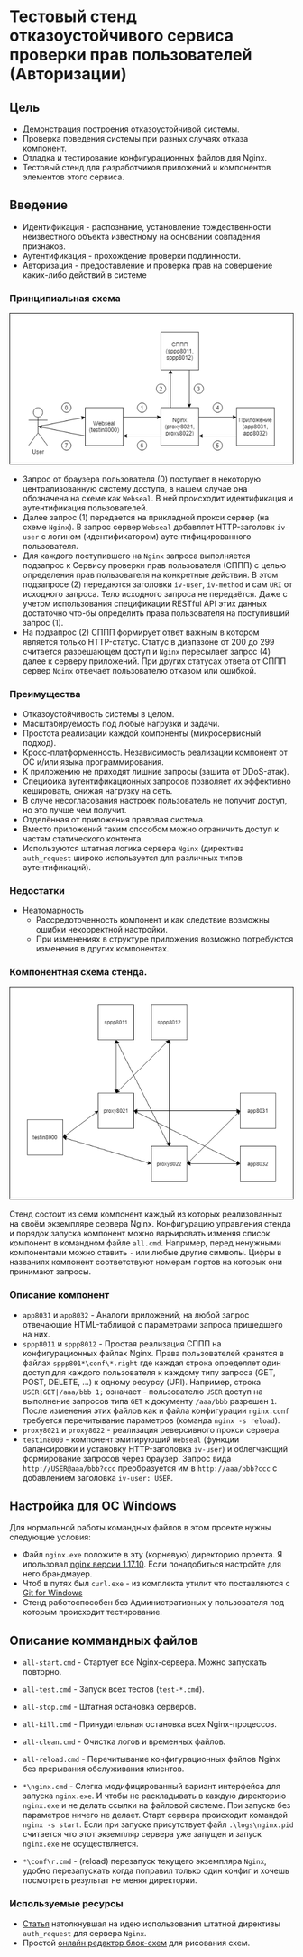 # Тестовый стенд отказоустойчивого сервиса проверки прав пользователей (Авторизации)

## Цель

* Демонстрация построения отказоустойчивой системы.
* Проверка поведения системы при разных случаях отказа компонент.
* Отладка и тестирование конфигурационных файлов для Nginx.
* Тестовый стенд для разработчиков приложений и компонентов элементов этого сервиса.

## Введение
* Идентификация - распознание, установление тождественности неизвестного объекта известному на основании совпадения признаков.
* Аутентификация - прохождение проверки подлинности.
* Авторизация - предоставление и проверка прав на совершение каких-либо действий в системе
### Принципиальная схема

 ![doc/schematic_diagram.png](doc/schematic_diagram.png)

* Запрос от браузера пользователя (0) поступает в некоторую централизованную систему доступа,
 в нашем случае она обозначена на схеме как `Webseal`. В ней происходит идентификация и аутентификация пользователей.
* Далее запрос (1) передается на прикладной прокси сервер (на схеме `Nginx`). В запрос сервер `Webseal` добавляет 
HTTP-заголовк `iv-user` с логином (идентификатором) аутентифицированного пользователя.
* Для каждого поступившего на `Nginx` запроса выполняется подзапрос к Сервису проверки прав пользователя (СППП) с целью 
определения прав пользователя на конкретные действия. В этом подзапросе (2) передаются заголовки `iv-user`, `iv-method` и 
сам `URI` от исходного запроса. Тело исходного запроса не передаётся. Даже с учетом использования спецификации 
RESTful API этих данных достаточно что-бы определить права пользователя на поступивший запрос (1).
* На подзапрос (2) СППП формирует ответ важным в котором является только HTTP-статус. Статус в диапазоне от 200 до 299 
считается разрешающем доступ и `Nginx` пересылает запрос (4) далее к серверу приложений.
 При других статусах ответа от СППП сервер `Nginx` отвечает пользователю отказом или ошибкой.

### Преимущества
* Отказоустойчивость системы в целом.
* Масштабируемость под любые нагрузки и задачи.
* Простота реализации каждой компоненты (микросервисный подход).
* Кросс-платформенность. Независимость реализации компонент от ОС и/или языка программирования. 
* К приложению не приходят лишние запросы (зашита от DDoS-атак).
* Специфика аутентификационных запросов позволяет их эффективно кешировать, снижая нагрузку на сеть.
* В случе несогласования настроек пользователь не получит доступ, но это лучше чем получит.
* Отделённая от приложения правовая система.
* Вместо приложений таким способом можно ограничить доступ к частям статического контента. 
* Используются штатная логика сервера `Nginx` (директива `auth_request` широко используется для различных типов аутентификаций).

### Недостатки
* Неатомарность
    * Рассредоточенность компонент и как следствие возможны ошибки некорректной настройки.
    * При изменениях в структуре приложения возможно потребуются изменения в других компонентах.

### Компонентная схема стенда.

 ![doc/sppp-test-stand.png](doc/sppp-test-stand.png)

Стенд состоит из семи компонент каждый из которых реализованных на своём экземпляре сервера Nginx.
Конфигурацию управления стенда и порядок запуска компонент можно варьировать изменяя список компонент
в командном файле `all.cmd`. Например, перед ненужными компонентами можно ставить `-` или любые другие символы. 
Цифры в названиях компонент соответствуют номерам портов на которых они принимают запросы.

### Описание компонент
* `app8031` и `app8032` - Аналоги приложений, на любой запрос отвечающие HTML-таблицой с параметрами запроса пришедшего на них. 
* `sppp8011` и `sppp8012` - Простая реализация СППП на конфигурационных файлах Nginx. Права пользователей хранятся в 
файлах `sppp801*\conf\*.right` где каждая строка определяет один доступ для каждого пользователя 
к каждому типу запроса (GET, POST, DELETE, ...) к одному ресурсу (URI). 
Например, строка `USER|GET|/aaa/bbb 1;` означает - пользователю `USER` доступ на выполнение запросов типа `GET` 
к документу `/aaa/bbb`  разрешен `1`. После изменения этих файлов как и файла конфигурации `nginx.conf` требуется 
перечитывание параметров (команда `nginx -s reload`). 
* `proxy8021` и `proxy8022` - реализация реверсивного прокси сервера. 
* `testin8000` - компонент эмитирующий `Webseal` (функции балансировки и установку HTTP-заголовка `iv-user`) 
и облегчающий формирование запросов через браузер. Запрос вида `http://USER@aaa/bbb?ccc` 
преобразуется им в `http://aaa/bbb?ccc` c добавлением заголовка `iv-user: USER`. 

## Настройка для ОС Windows
 Для нормальной работы командных файлов в этом проекте нужны следующие условия:
* Файл `nginx.exe` положите в эту (корневую) директорию проекта.
Я ипользовал [nginx версии 1.17.10](https://nginx.org/download/nginx-1.17.10.zip).
Если понадобиться настройте для него брандмауер.
* Чтоб в путях был `curl.exe` - из комплекта утилит что поставляются с [Git for Windows](https://git-scm.com/download/win)
* Стенд работоспособен без Административных у пользователя под которым происходит тестирование.

## Описание коммандных файлов

* `all-start.cmd` - Стартует все Nginx-сервера. Можно запускать повторно.

* `all-test.cmd` - Запуск всех тестов (`test-*.cmd`).

* `all-stop.cmd` - Штатная остановка серверов.
* `all-kill.cmd` - Принудительная остановка всех Nginx-процессов.
* `all-clean.cmd` - Очистка логов и временных файлов.
* `all-reload.cmd` - Перечитывание конфигурационных файлов Nginx без прерывания обслуживания клиентов.

* `*\nginx.cmd` - Слегка модифицированный вариант интерфейса для запуска `nginx.exe`. 
И чтобы не раскладывать в каждую директорию `nginx.exe` и не делать ссылки на файловой системе.
При запуске без параметров ничего не делает. Старт сервера происходит командой `nginx -s start`.
Если при запуске присутствует файл `.\logs\nginx.pid` считается что этот экземпляр сервера уже запущен 
и запуск `nginx.exe` не осуществляется.
* `*\conf\r.cmd` - (reload) перезапуск текущего экземпляра `Nginx`, удобно перезапускать когда поправил только 
один конфиг и хочешь посмотреть результат не меняя директории. 

### Используемые ресурсы
* [Статья](https://www.nginx.com/blog/validating-oauth-2-0-access-tokens-nginx/)
  натолкнувшая на идею использования штатной директивы `auth_request` для сервера `Nginx`.
* Простой [онлайн редактор блок-схем](http://primat.org/index/redaktor_blok_skhem/0-130) для рисования схем.

